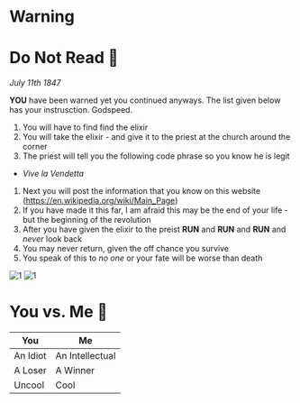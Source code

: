 # Warning
# Do Not Read :rabbit2:
*July 11th 1847*

**YOU** have been warned yet you continued anyways. The list given below has your instrusction. Godspeed. 
1. You will have to find find the elixir 
1. You will take the elixir - and give it to the priest at the church around the corner
1. The priest will tell you the following code phrase so you know he is legit
* _Vive la Vendetta_
1. Next you will post the information that you know on this website (https://en.wikipedia.org/wiki/Main_Page)
1. If you have made it this far, I am afraid this may be the end of your life - but the beginning of the revolution
1. After you have given the elixir to the preist **RUN** and **RUN** and **RUN** and *never* look back
1. You may never return, given the off chance you survive
1. You speak of this to *no one* or your fate will be worse than death

![1](https://railsware.com/blog/wp-content/uploads/2016/08/Important-overhaul-Elixir.png)
![1](https://cdn.vox-cdn.com/thumbor/ZXYXfNuuzckT57eAhDTiMI-XwdM=/0x0:2057x1200/1200x800/filters:focal(1021x237:1349x565)/cdn.vox-cdn.com/uploads/chorus_image/image/59842357/firstreformed1.0.jpg)
# You vs. Me :octopus:
You | Me
------------ | -------------
An Idiot | An Intellectual
A Loser | A Winner
Uncool | Cool
